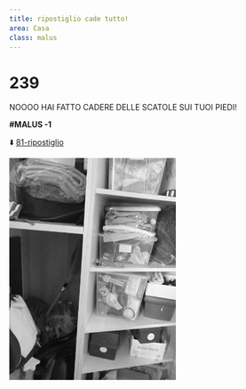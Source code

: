 ```yaml
---
title: ripostiglio cade tutto!
area: Casa
class: malus
---
```

# 239

NOOOO HAI FATTO CADERE DELLE SCATOLE SUI TUOI PIEDI!

**#MALUS -1**

⬇️ [81-ripostiglio](81-ripostiglio.md)

![foto_62](../_assets/preview/foto_62.jpg)